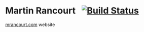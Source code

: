 # Martin Rancourt  &nbsp; [![Build Status](https://travis-ci.org/mrancourt/mrancourt.com.svg?branch=master)](https://travis-ci.org/mrancourt/mrancourt.com.svg?branch=master)

[mrancourt.com](mrancourt.com) website
